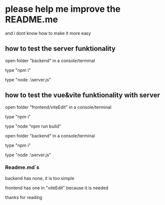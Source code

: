 # please help me improve the README.me
and i dont know how to make it more easy
 
## how to test the server funktionality
open folder "backend" in a console/terminal

type "npm i"

type "node .\server.js"

## how to test the vue&vite funktionality with server
open folder "frontend/viteEdit" in a console/terminal

type "npm i"

type "node "npm run build"


open folder "backend" in a console/terminal

type "npm i"

type "node .\server.js"



### Readme.md´s
backend has none, it is too simple

frontend has one in "viteEdit" because it is needed



thanks for reading 

